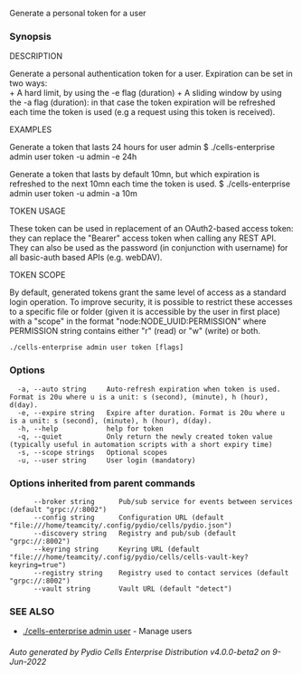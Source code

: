 Generate a personal token for a user

### Synopsis


DESCRIPTION

  Generate a personal authentication token for a user. 
  Expiration can be set in two ways:  
    + A hard limit, by using the -e flag (duration)
    + A sliding window by using the -a flag (duration): in that case the token expiration will be refreshed each time
      the token is used (e.g a request using this token is received).

EXAMPLES

  Generate a token that lasts 24 hours for user admin
  $ ./cells-enterprise admin user token -u admin -e 24h

  Generate a token that lasts by default 10mn, but which expiration is refreshed to the next 10mn each time 
  the token is used.
  $ ./cells-enterprise admin user token -u admin -a 10m

TOKEN USAGE

  These token can be used in replacement of an OAuth2-based access token: they can replace the "Bearer" access 
  token when calling any REST API. They can also be used as the password (in conjunction with username) for all 
  basic-auth based APIs (e.g. webDAV).

TOKEN SCOPE

  By default, generated tokens grant the same level of access as a standard login operation. To improve security, 
  it is possible to restrict these accesses to a specific file or folder (given it is accessible by the user in 
  first place) with a "scope" in the format "node:NODE_UUID:PERMISSION" where PERMISSION string contains either "r"
  (read) or "w" (write) or both.


```
./cells-enterprise admin user token [flags]
```

### Options

```
  -a, --auto string     Auto-refresh expiration when token is used. Format is 20u where u is a unit: s (second), (minute), h (hour), d(day).
  -e, --expire string   Expire after duration. Format is 20u where u is a unit: s (second), (minute), h (hour), d(day).
  -h, --help            help for token
  -q, --quiet           Only return the newly created token value (typically useful in automation scripts with a short expiry time)
  -s, --scope strings   Optional scopes
  -u, --user string     User login (mandatory)
```

### Options inherited from parent commands

```
      --broker string      Pub/sub service for events between services (default "grpc://:8002")
      --config string      Configuration URL (default "file:///home/teamcity/.config/pydio/cells/pydio.json")
      --discovery string   Registry and pub/sub (default "grpc://:8002")
      --keyring string     Keyring URL (default "file:///home/teamcity/.config/pydio/cells/cells-vault-key?keyring=true")
      --registry string    Registry used to contact services (default "grpc://:8002")
      --vault string       Vault URL (default "detect")
```

### SEE ALSO

* [./cells-enterprise admin user](./cells-enterprise-admin-user)	 - Manage users

###### Auto generated by Pydio Cells Enterprise Distribution v4.0.0-beta2 on 9-Jun-2022
